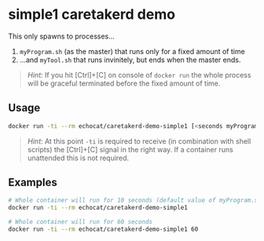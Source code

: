 # simple1 caretakerd demo

This only spawns to processes...

1. ``myProgram.sh`` (as the master) that runs only for a fixed amount of time
2. ...and ``myTool.sh`` that runs invinitely, but ends when the master ends.

> *Hint:* If you hit [Ctrl]+[C] on console of ``docker run`` the whole process will be graceful terminated before the fixed amount of time.

## Usage

```bash
docker run -ti --rm echocat/caretakerd-demo-simple1 [<seconds myProgram.sh runs>]
```

> *Hint*: At this point ``-ti`` is required to receive (in combination with shell scripts) the [Ctrl]+[C] signal in the right way. If a container runs unattended this is not required.

## Examples

```bash
# Whole container will run for 10 seconds (default value of myProgram.sh)
docker run -ti --rm echocat/caretakerd-demo-simple1

# Whole container will run for 60 seconds
docker run -ti --rm echocat/caretakerd-demo-simple1 60
```
